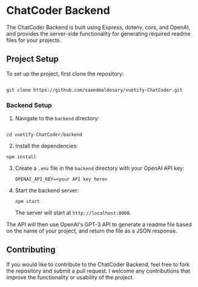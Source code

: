 
# ChatCoder Backend

The ChatCoder Backend is built using Express, dotenv, cors, and OpenAI, and provides the server-side functionality for generating required readme files for your projects.

## Project Setup

To set up the project, first clone the repository:

```

git clone https://github.com/saeedmaldosary/vuetify-ChatCoder.git

```

### Backend Setup

1. Navigate to the `backend` directory:

```

cd vuetify-ChatCoder/backend

````

2. Install the dependencies:

```
npm install
````

3. Create a `.env` file in the `backend` directory with your OpenAI API key:

   ```
   OPENAI_API_KEY=<your API key here>
   ```

4. Start the backend server:

   ```
   npm start
   ```

   The server will start at `http://localhost:8000`.

The API will then use OpenAI's GPT-3 API to generate a readme file based on the name of your project, and return the file as a JSON response.

## Contributing

If you would like to contribute to the ChatCoder Backend, feel free to fork the repository and submit a pull request. I welcome any contributions that improve the functionality or usability of the project.
